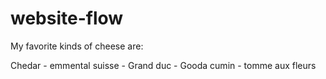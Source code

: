 # website-flow

My favorite kinds of cheese are: 

Chedar - emmental suisse - Grand duc - Gooda cumin - tomme aux fleurs